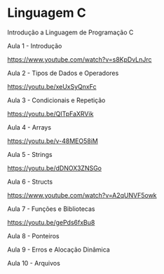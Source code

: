 # Linguagem C
Introdução a Linguagem de Programação C

Aula 1 - Introdução

https://www.youtube.com/watch?v=s8KpDvLnJrc

Aula 2 - Tipos de Dados e Operadores

https://youtu.be/xeUxSyQnxFc

Aula 3 - Condicionais e Repetição

https://youtu.be/QITpFaXRVik

Aula 4 - Arrays

https://youtu.be/v-48MEO58iM

Aula 5 - Strings

https://youtu.be/dDNOX3ZNSGo

Aula 6 - Structs

https://www.youtube.com/watch?v=A2qUNVF5owk

Aula 7 - Funções e Bibliotecas

https://youtu.be/gePds6fxBu8

Aula 8 - Ponteiros

Aula 9 - Erros e Alocação Dinâmica

Aula 10 - Arquivos
